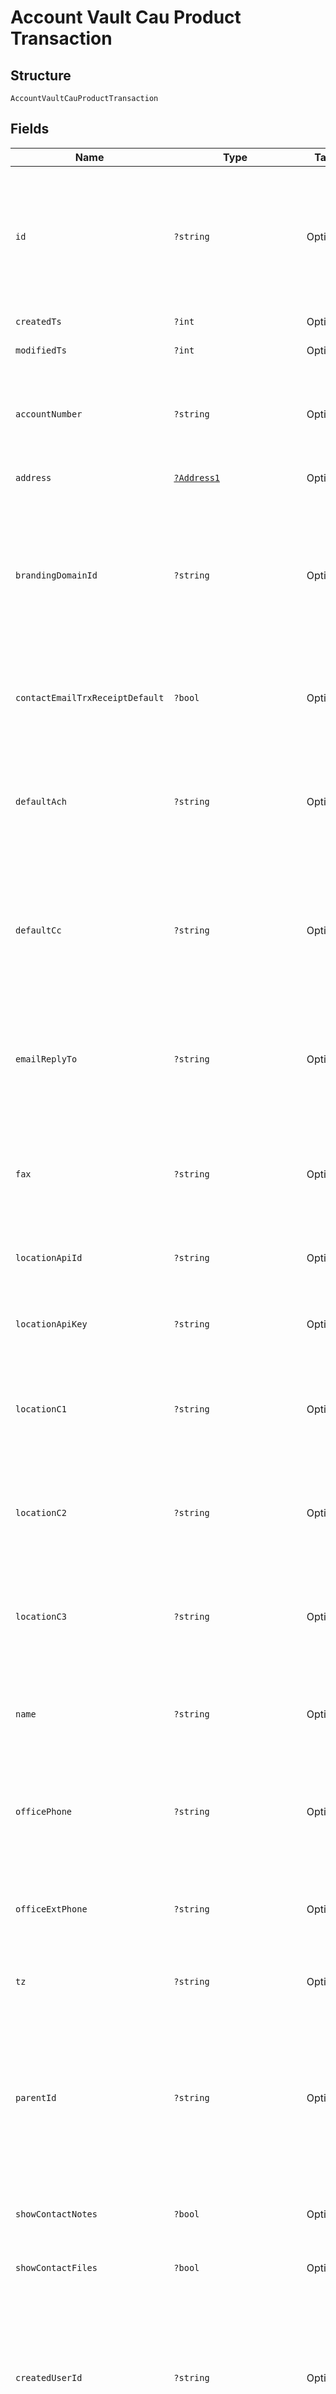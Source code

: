 
# Account Vault Cau Product Transaction

## Structure

`AccountVaultCauProductTransaction`

## Fields

| Name | Type | Tags | Description | Getter | Setter |
|  --- | --- | --- | --- | --- | --- |
| `id` | `?string` | Optional | Location ID<br>**Constraints**: *Pattern*: `^(([0-9a-fA-F\-]{24,36})\|(([0-9a-fA-F]{8})-(([0-9a-fA-F]{4}\-){3})([0-9a-fA-F]{12})))$` | getId(): ?string | setId(?string id): void |
| `createdTs` | `?int` | Optional | Created Time Stamp | getCreatedTs(): ?int | setCreatedTs(?int createdTs): void |
| `modifiedTs` | `?int` | Optional | Modified Time Stamp | getModifiedTs(): ?int | setModifiedTs(?int modifiedTs): void |
| `accountNumber` | `?string` | Optional | Account number<br>**Constraints**: *Maximum Length*: `32`, *Pattern*: `^[a-zA-Z0-9\-_]+$` | getAccountNumber(): ?string | setAccountNumber(?string accountNumber): void |
| `address` | [`?Address1`](../../doc/models/address-1.md) | Optional | Address | getAddress(): ?Address1 | setAddress(?Address1 address): void |
| `brandingDomainId` | `?string` | Optional | GUID for Branding Domain<br>**Constraints**: *Pattern*: `^(([0-9a-fA-F\-]{24,36})\|(([0-9a-fA-F]{8})-(([0-9a-fA-F]{4}\-){3})([0-9a-fA-F]{12})))$` | getBrandingDomainId(): ?string | setBrandingDomainId(?string brandingDomainId): void |
| `contactEmailTrxReceiptDefault` | `?bool` | Optional | If true, will email contact receipt for any transaction | getContactEmailTrxReceiptDefault(): ?bool | setContactEmailTrxReceiptDefault(?bool contactEmailTrxReceiptDefault): void |
| `defaultAch` | `?string` | Optional | GUID for Location's default ACH Product Transaction<br>**Constraints**: *Minimum Length*: `24`, *Maximum Length*: `36` | getDefaultAch(): ?string | setDefaultAch(?string defaultAch): void |
| `defaultCc` | `?string` | Optional | GUID for Location's default CC Product Transaction<br>**Constraints**: *Minimum Length*: `24`, *Maximum Length*: `36` | getDefaultCc(): ?string | setDefaultCc(?string defaultCc): void |
| `emailReplyTo` | `?string` | Optional | Used as from email address when sending various notifications<br>**Constraints**: *Maximum Length*: `64` | getEmailReplyTo(): ?string | setEmailReplyTo(?string emailReplyTo): void |
| `fax` | `?string` | Optional | Fax number<br>**Constraints**: *Minimum Length*: `10`, *Maximum Length*: `10`, *Pattern*: `^\d{10}$` | getFax(): ?string | setFax(?string fax): void |
| `locationApiId` | `?string` | Optional | Location api ID<br>**Constraints**: *Maximum Length*: `36` | getLocationApiId(): ?string | setLocationApiId(?string locationApiId): void |
| `locationApiKey` | `?string` | Optional | Location api key<br>**Constraints**: *Maximum Length*: `36` | getLocationApiKey(): ?string | setLocationApiKey(?string locationApiKey): void |
| `locationC1` | `?string` | Optional | Can be used to store custom information for location.<br>**Constraints**: *Maximum Length*: `128` | getLocationC1(): ?string | setLocationC1(?string locationC1): void |
| `locationC2` | `?string` | Optional | Can be used to store custom information for location.<br>**Constraints**: *Maximum Length*: `128` | getLocationC2(): ?string | setLocationC2(?string locationC2): void |
| `locationC3` | `?string` | Optional | Can be used to store custom information for location.<br>**Constraints**: *Maximum Length*: `128` | getLocationC3(): ?string | setLocationC3(?string locationC3): void |
| `name` | `?string` | Optional | Name of the company<br>**Constraints**: *Minimum Length*: `1`, *Maximum Length*: `64` | getName(): ?string | setName(?string name): void |
| `officePhone` | `?string` | Optional | Office phone number<br>**Constraints**: *Minimum Length*: `10`, *Maximum Length*: `10` | getOfficePhone(): ?string | setOfficePhone(?string officePhone): void |
| `officeExtPhone` | `?string` | Optional | Office phone extension number<br>**Constraints**: *Maximum Length*: `10` | getOfficeExtPhone(): ?string | setOfficeExtPhone(?string officeExtPhone): void |
| `tz` | `?string` | Optional | Time zone<br>**Constraints**: *Maximum Length*: `30` | getTz(): ?string | setTz(?string tz): void |
| `parentId` | `?string` | Optional | Location GUID of the parent location<br>**Constraints**: *Pattern*: `^(([0-9a-fA-F\-]{24,36})\|(([0-9a-fA-F]{8})-(([0-9a-fA-F]{4}\-){3})([0-9a-fA-F]{12})))$` | getParentId(): ?string | setParentId(?string parentId): void |
| `showContactNotes` | `?bool` | Optional | If set to true will show 'Notes' tab on Contact | getShowContactNotes(): ?bool | setShowContactNotes(?bool showContactNotes): void |
| `showContactFiles` | `?bool` | Optional | If set to true will show 'Files' tab on Contact | getShowContactFiles(): ?bool | setShowContactFiles(?bool showContactFiles): void |
| `createdUserId` | `?string` | Optional | User ID Created the register<br>**Constraints**: *Pattern*: `^(([0-9a-fA-F\-]{24,36})\|(([0-9a-fA-F]{8})-(([0-9a-fA-F]{4}\-){3})([0-9a-fA-F]{12})))$` | getCreatedUserId(): ?string | setCreatedUserId(?string createdUserId): void |
| `locationType` | [`?string(LocationTypeEnum)`](../../doc/models/location-type-enum.md) | Optional | Location Type | getLocationType(): ?string | setLocationType(?string locationType): void |
| `parentName` | `?string` | Optional | Name of the parent location | getParentName(): ?string | setParentName(?string parentName): void |
| `ticketHashKey` | `?string` | Optional | Ticket Hash Key<br>**Constraints**: *Maximum Length*: `36` | getTicketHashKey(): ?string | setTicketHashKey(?string ticketHashKey): void |

## Example (as JSON)

```json
{
  "id": "11e95f8ec39de8fbdb0a4f1a",
  "created_ts": 1422040992,
  "modified_ts": 1422040992,
  "account_number": "5454545454545454",
  "branding_domain_id": "11e95f8ec39de8fbdb0a4f1a",
  "contact_email_trx_receipt_default": true,
  "default_ach": "11e608a7d515f1e093242bb2",
  "default_cc": "11e608a442a5f1e092242dda",
  "email_reply_to": "email@domain.com",
  "fax": "3339998822",
  "location_api_id": "location-111111",
  "location_api_key": "AE34BBCAADF4AE34BBCAADF4",
  "location_c1": "custom 1",
  "location_c2": "custom 2",
  "location_c3": "custom data 3",
  "name": "Sample Company Headquarters",
  "office_phone": "2481234567",
  "office_ext_phone": "1021021209",
  "tz": "America/New_York",
  "parent_id": "11e95f8ec39de8fbdb0a4f1a",
  "show_contact_notes": true,
  "show_contact_files": true,
  "created_user_id": "11e95f8ec39de8fbdb0a4f1a",
  "location_type": "merchant",
  "ticket_hash_key": "A5F443CADF4AE34BBCAADF4",
  "address": {
    "city": "city6",
    "state": "state2",
    "postal_code": "postal_code8",
    "country": "US",
    "street": "street6"
  }
}
```

